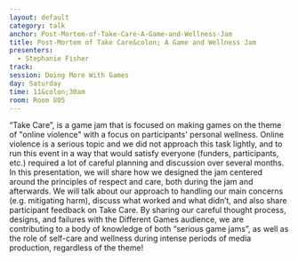 ```yaml
---
layout: default
category: talk
anchor: Post-Mortem-of-Take-Care-A-Game-and-Wellness-Jam
title: Post-Mortem of Take Care&colon; A Game and Wellness Jam
presenters:
  - Stephanie Fisher
track: 
session: Doing More With Games
day: Saturday
time: 11&colon;30am
room: Room 805
---
```

“Take Care”, is a game jam that is focused on making games on the theme of "online violence" with a focus on participants' personal wellness. Online violence is a serious topic and we did not approach this task lightly, and to run this event in a way that would satisfy everyone (funders, participants, etc.) required a lot of careful planning and discussion over several months. In this presentation, we will share how we designed the jam centered around the principles of respect and care, both during the jam and afterwards. We will talk about our approach to handling our main concerns (e.g. mitigating harm), discuss what worked and what didn’t, and also share participant feedback on Take Care. By sharing our careful thought process, designs, and failures with the Different Games audience, we are contributing to a body of knowledge of both “serious game jams”, as well as the role of self-care and wellness during intense periods of media production, regardless of the theme!
